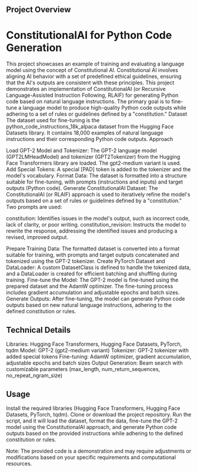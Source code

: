 ## Project Overview
# ConstitutionalAI for Python Code Generation
  
 This project showcases an example of training and evaluating a language model using the concept of Constitutional AI. Constitutional AI involves aligning AI behavior with a set of predefined ethical guidelines, ensuring that the AI's outputs are consistent with these principles. This project demonstrates an implementation of ConstitutionalAI (or Recursive Language-Assisted Instruction Following, RLAIF) for generating Python code based on natural language instructions. The primary goal is to fine-tune a language model to produce high-quality Python code outputs while adhering to a set of rules or guidelines defined by a "constitution."
Dataset
The dataset used for fine-tuning is the python_code_instructions_18k_alpaca dataset from the Hugging Face Datasets library. It contains 18,000 examples of natural language instructions and their corresponding Python code outputs.
Approach

Load GPT-2 Model and Tokenizer: The GPT-2 language model (GPT2LMHeadModel) and tokenizer (GPT2Tokenizer) from the Hugging Face Transformers library are loaded. The gpt2-medium variant is used.
Add Special Tokens: A special [PAD] token is added to the tokenizer and the model's vocabulary.
Format Data: The dataset is formatted into a structure suitable for fine-tuning, with prompts (instructions and inputs) and target outputs (Python code).
Generate ConstitutionalAI Dataset: The ConstitutionalAI (or RLAIF) approach is used to iteratively refine the model's outputs based on a set of rules or guidelines defined by a "constitution." Two prompts are used:

constitution: Identifies issues in the model's output, such as incorrect code, lack of clarity, or poor writing.
constitution_revision: Instructs the model to rewrite the response, addressing the identified issues and producing a revised, improved output.


Prepare Training Data: The formatted dataset is converted into a format suitable for training, with prompts and target outputs concatenated and tokenized using the GPT-2 tokenizer.
Create PyTorch Dataset and DataLoader: A custom DatasetClass is defined to handle the tokenized data, and a DataLoader is created for efficient batching and shuffling during training.
Fine-tune the Model: The GPT-2 model is fine-tuned using the prepared dataset and the AdamW optimizer. The fine-tuning process includes gradient accumulation and adjustable epochs and batch sizes.
Generate Outputs: After fine-tuning, the model can generate Python code outputs based on new natural language instructions, adhering to the defined constitution or rules.

## Technical Details

Libraries: Hugging Face Transformers, Hugging Face Datasets, PyTorch, tqdm
Model: GPT-2 (gpt2-medium variant)
Tokenizer: GPT-2 tokenizer with added special tokens
Fine-tuning: AdamW optimizer, gradient accumulation, adjustable epochs and batch sizes
Output Generation: Beam search with customizable parameters (max_length, num_return_sequences, no_repeat_ngram_size)

## Usage

Install the required libraries (Hugging Face Transformers, Hugging Face Datasets, PyTorch, tqdm).
Clone or download the project repository.
Run the script, and it will load the dataset, format the data, fine-tune the GPT-2 model using the ConstitutionalAI approach, and generate Python code outputs based on the provided instructions while adhering to the defined constitution or rules.

Note: The provided code is a demonstration and may require adjustments or modifications based on your specific requirements and computational resources.
